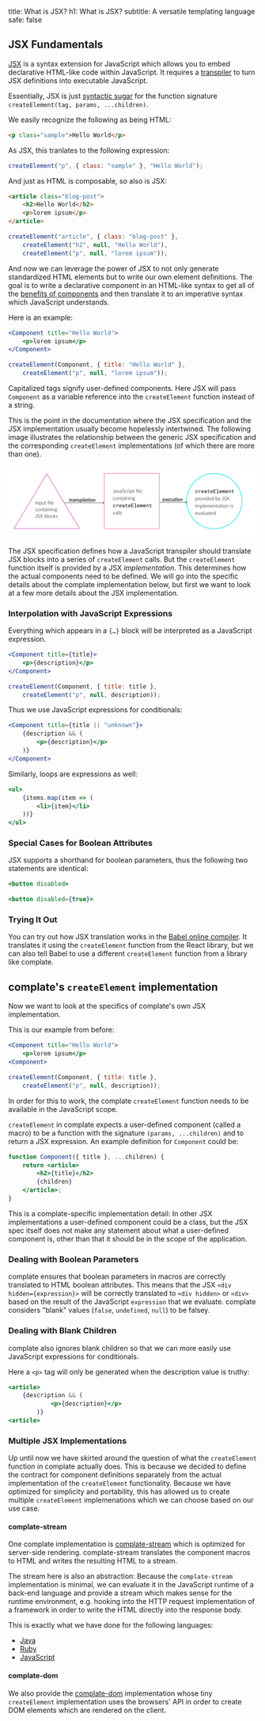 title: What is JSX?
h1: What is JSX?
subtitle: A versatile templating language
safe: false


JSX Fundamentals
----------------

[JSX](https://facebook.github.io/jsx/) is a syntax extension for JavaScript
which allows you to embed declarative HTML-like code within JavaScript.
It requires a
[transpiler](https://en.wikipedia.org/wiki/Source-to-source_compiler) to
turn JSX definitions into executable JavaScript.

Essentially, JSX is just [syntactic sugar](https://reactjs.org/docs/jsx-in-depth.html)
for the function signature `createElement(tag, params, ...children)`.

We easily recognize the following as being HTML:

```html
<p class="sample">Hello World</p>
```

As JSX, this tranlates to the following expression:

```javascript
createElement("p", { class: "sample" }, "Hello World");
```

And just as HTML is composable, so also is JSX:

<div class="code-sample">
<div class="input" aria-label="JSX Definition">

```html
<article class="blog-post">
    <h2>Hello World</h2>
    <p>lorem ipsum</p>
</article>
```

</div>
<div class="output" aria-label="JavaScript Output">

```javascript
createElement("article", { class: "blog-post" },
    createElement("h2", null, "Hello World"),
    createElement("p", null, "lorem ipsum"));
```

</div>
</div>

And now we can leverage the power of JSX to not only generate standardized HTML
elements but to write our own element definitions.
The goal is to write a declarative component in an HTML-like syntax to get all of
the [benefits of components](rationale.html) and then translate it to an imperative
syntax which JavaScript understands.

Here is an example:

<div class="code-sample">
<div class="input" aria-label="JSX Definition">

```jsx
<Component title="Hello World">
    <p>lorem ipsum</p>
</Component>
```

</div>
<div class="output" aria-label="JavaScript Output">

```javascript
createElement(Component, { title: "Hello World" },
    createElement("p", null, "lorem ipsum"));
```

</div>
</div>

Capitalized tags signify user-defined components. Here JSX will pass
`Component` as a variable reference into the `createElement` function instead
of a string.

This is the point in the documentation where the JSX specification and the
JSX implementation usually become hopelessly intertwined.
The following image illustrates the relationship between the generic JSX
specification and the corresponding `createElement` implementations (of which
there are more than one).

![A file with JSX blocks is transpiled into JavaScript with createElement calls. These createElement provided by the JSX implementation are then evaluated](jsx-transpilation-and-execution.svg)

The JSX specification defines how a JavaScript transpiler should translate JSX blocks
into a series of `createElement` calls. But the `createElement` function
itself is provided by a JSX _implementation_. This determines how the actual components
need to be defined. We will go into the specific details about the complate
implementation below, but first we want to look at a few more details about the
JSX implementation.

<!--
	here I want HTML so that I can define an anchor element to the section and
	link to it!
-->

### Interpolation with JavaScript Expressions

Everything which appears in a `{…}` block will be interpreted as a JavaScript
expression.

<div class="code-sample">
<div class="input" aria-label="JSX definition">

```jsx
<Component title={title}>
    <p>{description}</p>
</Component>
```

</div>
<div class="output" aria-label="JavaScript Output">

```javascript
createElement(Component, { title: title },
    createElement("p", null, description));
```

</div>
</div>

Thus we use JavaScript expressions for conditionals:

```jsx
<Component title={title || "unknown"}>
    {description && (
        <p>{description}</p>
    )}
</Component>
```

Similarly, loops are expressions as well:

```jsx
<ul>
    {items.map(item => (
        <li>{item}</li>
    ))}
</ul>
```

### Special Cases for Boolean Attributes

JSX supports a shorthand for boolean parameters, thus the following two
statements are identical:

```jsx
<button disabled>
```

```jsx
<button disabled={true}>
```

### Trying It Out

You can try out how JSX translation works in the
[Babel online compiler](https://babeljs.io/repl#?babili=false&browsers=&build=&builtIns=false&spec=false&loose=false&code_lz=DwWQngwg9gtgDlAdgU0QFwARoJZoDbIC8ARABLJ55QYDqUATngCbEB8AUAJDBytX3IYGbHADOAVxjAA9L3Yzw0eElRpWQA&debug=false&forceAllTransforms=false&shippedProposals=false&circleciRepo=&evaluate=false&fileSize=false&timeTravel=false&sourceType=module&lineWrap=true&presets=es2015%2Creact%2Cstage-2&prettier=false&targets=&version=7.7.3&externalPlugins=).
It translates it using the `createElement` function from the React library,
but we can also tell Babel to use a different `createElement` function from a
library like complate.


complate's `createElement` implementation
-----------------------------------------

Now we want to look at the specifics of complate's own JSX implementation.

This is our example from before:

<div class="code-sample">
<div class="input" aria-label="JSX Definition">

```jsx
<Component title="Hello World">
    <p>lorem ipsum</p>
<Component>
```

</div>
<div class="output" aria-label="JavaScript Output">

```javascript
createElement(Component, { title: title },
    createElement("p", null, description));
```

</div>
</div>

In order for this to work, the complate `createElement` function needs
to be available in the JavaScript scope.

`createElement` in complate expects a user-defined component (called a macro)
to be a function with the signature `(params, ...children)` and to return a JSX
expression. An example definition for `Component` could be:

```jsx
function Component({ title }, ...children) {
    return <article>
        <h2>{title}</h2>
        {children}
    </article>;
}
```

This is a complate-specific implementation detail: In other JSX implementations
a user-defined component could be a class, but the JSX spec itself does not make
any statement about what a user-defined component is, other than that it should
be in the scope of the application.

### Dealing with Boolean Parameters

complate ensures that boolean parameters in macros are correctly translated to
HTML boolean attributes. This means that the JSX `<div hidden={expression}>`
will be correctly translated to `<div hidden>` or `<div>` based on the
result of the JavaScript `expression` that we evaluate. complate considers
"blank" values (`false`, `undefined`, `null`) to be falsey.

### Dealing with Blank Children

complate also ignores blank children so that we can more easily use
JavaScript expressions for conditionals.

Here a `<p>` tag will only be generated when the description value
is truthy:

```jsx
<article>
    {description && (
            <p>{description}</p>
        )}
<article>
```

### Multiple JSX Implementations

Up until now we have skirted around the question of what the `createElement`
function in complate actually does. This is because we decided to define the
contract for component definitions separately from the actual implementation
of the `createElement` functionality. Because we have optimized for simplicity
and portability, this has allowed us to create multiple `createElement`
implemenations which we can choose based on our use case.

#### complate-stream

One complate implementation is
[complate-stream](https://github.com/complate/complate-stream) which is
optimized for server-side rendering. complate-stream translates the
component macros to HTML and writes the resulting HTML to a stream.

The stream here is also an abstraction: Because the `complate-stream`
implementation is minimal, we can evaluate it in the JavaScript runtime of
a back-end language and provide a stream which makes sense for the
runtime environment, e.g. hooking into the HTTP request implementation of a
framework in order to write the HTML directly into the response body.

This is exactly what we have done for the following languages:

* [Java](https://github.com/complate/complate-java)
* [Ruby](https://github.com/complate/complate-ruby)
* [JavaScript](https://github.com/complate/complate-express)

#### complate-dom

We also provide the
[complate-dom](https://github.com/complate/complate-dom) implementation
whose tiny `createElement` implementation uses the browsers' API in order to create
DOM elements which are rendered on the client.
